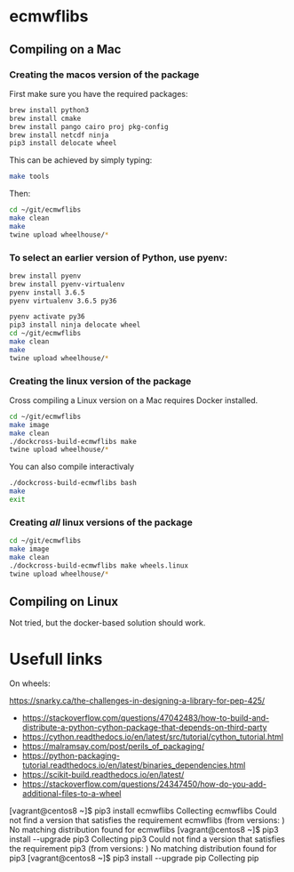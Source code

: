 # ecmwflibs

## Compiling on a Mac
### Creating the macos version of the package

First make sure you have the required packages:

```bash
brew install python3
brew install cmake
brew install pango cairo proj pkg-config
brew install netcdf ninja
pip3 install delocate wheel
```

This can be achieved by simply typing:

```bash
make tools
```

Then:

```bash
cd ~/git/ecmwflibs
make clean
make
twine upload wheelhouse/*
```

### To select an earlier version of Python, use pyenv:

```bash
brew install pyenv
brew install pyenv-virtualenv
pyenv install 3.6.5
pyenv virtualenv 3.6.5 py36

pyenv activate py36
pip3 install ninja delocate wheel
cd ~/git/ecmwflibs
make clean
make
twine upload wheelhouse/*

```

### Creating the linux version of the package

Cross compiling a Linux version on a Mac requires Docker installed.

```bash
cd ~/git/ecmwflibs
make image
make clean
./dockcross-build-ecmwflibs make
twine upload wheelhouse/*
```

You can also compile interactivaly

```bash
./dockcross-build-ecmwflibs bash
make
exit
```

### Creating *all* linux versions of the package
```bash
cd ~/git/ecmwflibs
make image
make clean
./dockcross-build-ecmwflibs make wheels.linux
twine upload wheelhouse/*
```

## Compiling on Linux

Not tried, but the docker-based solution should work.

# Usefull links

On wheels:

https://snarky.ca/the-challenges-in-designing-a-library-for-pep-425/

* https://stackoverflow.com/questions/47042483/how-to-build-and-distribute-a-python-cython-package-that-depends-on-third-party
* https://cython.readthedocs.io/en/latest/src/tutorial/cython_tutorial.html
* https://malramsay.com/post/perils_of_packaging/
* https://python-packaging-tutorial.readthedocs.io/en/latest/binaries_dependencies.html
* https://scikit-build.readthedocs.io/en/latest/
* https://stackoverflow.com/questions/24347450/how-do-you-add-additional-files-to-a-wheel


[vagrant@centos8 ~]$ pip3 install ecmwflibs
Collecting ecmwflibs
  Could not find a version that satisfies the requirement ecmwflibs (from versions: )
No matching distribution found for ecmwflibs
[vagrant@centos8 ~]$ pip3 install --upgrade pip3
Collecting pip3
  Could not find a version that satisfies the requirement pip3 (from versions: )
No matching distribution found for pip3
[vagrant@centos8 ~]$ pip3 install --upgrade pip
Collecting pip
